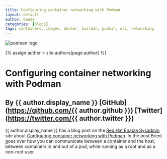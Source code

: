 ```yaml
---
title: Configuring container networking with Podman  
layout: default
author: baude
categories: [blogs]
tags: containers, images, docker, buildah, podman, oci, networking
---
```

![podman logo](https://podman.io/images/podman.svg)

{% assign author = site.authors[page.author] %}

# Configuring container networking with Podman 
## By {{ author.display_name }} [GitHub](https://github.com/{{ author.github }}) [Twitter](https://twitter.com/{{ author.twitter }})

{{ author.display_name }} has a blog post on the [Red Hat Enable Sysadmin](https://www.redhat.com/sysadmin/) site about [Configuring container networking with Podman](https://www.redhat.com/sysadmin/container-networking-podman).  In the post Brent goes over how you can communicate between a container and the host, between containers in and out of a pod, while running as a root and as a non-root user.

